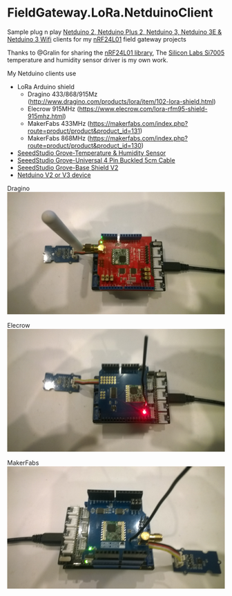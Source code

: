 # FieldGateway.LoRa.NetduinoClient
Sample plug n play [Netduino 2, Netduino Plus 2, Netduino 3, Netduino 3E & Netduino 3 Wifi](https://www.wildernesslabs.co/) clients for my [nRF24L01](http://www.nordicsemi.com/eng/Products/2.4GHz-RF/nRF24L01) field gateway projects

Thanks to @Gralin for sharing the [nRF24L01 library](https://github.com/gralin/nrf24l01), The [Silicon Labs Si7005](https://www.silabs.com/products/sensors/humidity/si7005) temperature and humidity sensor driver is my own work.

My Netduino clients use
* LoRa Arduino shield
  * Dragino 433/868/915Mz (http://www.dragino.com/products/lora/item/102-lora-shield.html)
  * Elecrow 915MHz (https://www.elecrow.com/lora-rfm95-shield-915mhz.html)
  * MakerFabs 433MHz (https://makerfabs.com/index.php?route=product/product&product_id=131)
  * MakerFabs 868MHz (https://makerfabs.com/index.php?route=product/product&product_id=130)
* [SeeedStudio Grove-Temperature & Humidity Sensor ](https://www.seeedstudio.com/Grove-Temperature%26Humidity-Sensor-%28High-Accuracy-%26-Mini%29-p-1921.html)
* [SeeedStudio Grove-Universal 4 Pin Buckled 5cm Cable](https://www.seeedstudio.com/Grove-Universal-4-Pin-Buckled-5cm-Cable-%285-PCs-Pack%29-p-925.html)
* [SeeedStudio Grove-Base Shield V2](https://www.seeedstudio.com/Base-Shield-V2-p-1378.html)
* [Netduino V2 or V3 device](https://www.wildernesslabs.co/Netduino)

Dragino 
![Netduino 3 Dragino Client](FieldGatewayNetduinoLoRaDragino915.jpg)

Elecrow
![Netduino 3 Elecrow Client](FieldGatewayNetduinoLoRaElecrow915.jpg)

MakerFabs
![Netduino 3 MakerFabs Client](FieldGatewayNetduinoLoRaMakerFabs433.jpg)



